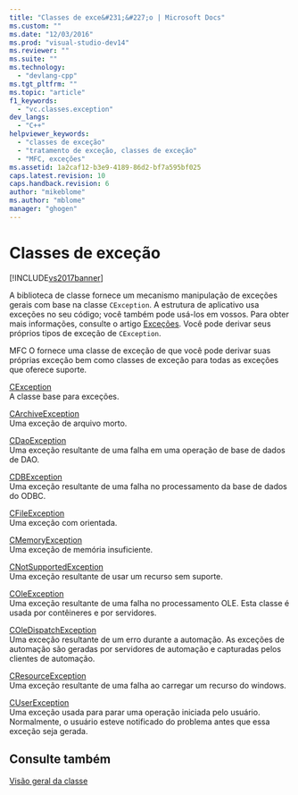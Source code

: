 ```yaml
---
title: "Classes de exce&#231;&#227;o | Microsoft Docs"
ms.custom: ""
ms.date: "12/03/2016"
ms.prod: "visual-studio-dev14"
ms.reviewer: ""
ms.suite: ""
ms.technology: 
  - "devlang-cpp"
ms.tgt_pltfrm: ""
ms.topic: "article"
f1_keywords: 
  - "vc.classes.exception"
dev_langs: 
  - "C++"
helpviewer_keywords: 
  - "classes de exceção"
  - "tratamento de exceção, classes de exceção"
  - "MFC, exceções"
ms.assetid: 1a2caf12-b3e9-4189-86d2-bf7a595bf025
caps.latest.revision: 10
caps.handback.revision: 6
author: "mikeblome"
ms.author: "mblome"
manager: "ghogen"
---
```

# Classes de exce&#231;&#227;o
[!INCLUDE[vs2017banner](../assembler/inline/includes/vs2017banner.md)]

A biblioteca de classe fornece um mecanismo manipulação de exceções gerais com base na classe `CException`.  A estrutura de aplicativo usa exceções no seu código; você também pode usá\-los em vossos.  Para obter mais informações, consulte o artigo [Exceções](../mfc/exception-handling-in-mfc.md).  Você pode derivar seus próprios tipos de exceção de `CException`.  
  
 MFC O fornece uma classe de exceção de que você pode derivar suas próprias exceção bem como classes de exceção para todas as exceções que oferece suporte.  
  
 [CException](../mfc/reference/cexception-class.md)  
 A classe base para exceções.  
  
 [CArchiveException](../mfc/reference/carchiveexception-class.md)  
 Uma exceção de arquivo morto.  
  
 [CDaoException](../mfc/reference/cdaoexception-class.md)  
 Uma exceção resultante de uma falha em uma operação de base de dados de DAO.  
  
 [CDBException](../mfc/reference/cdbexception-class.md)  
 Uma exceção resultante de uma falha no processamento da base de dados do ODBC.  
  
 [CFileException](../mfc/reference/cfileexception-class.md)  
 Uma exceção com orientada.  
  
 [CMemoryException](../mfc/reference/cmemoryexception-class.md)  
 Uma exceção de memória insuficiente.  
  
 [CNotSupportedException](../mfc/reference/cnotsupportedexception-class.md)  
 Uma exceção resultante de usar um recurso sem suporte.  
  
 [COleException](../mfc/reference/coleexception-class.md)  
 Uma exceção resultante de uma falha no processamento OLE.  Esta classe é usada por contêineres e por servidores.  
  
 [COleDispatchException](../Topic/COleDispatchException%20Class.md)  
 Uma exceção resultante de um erro durante a automação.  As exceções de automação são geradas por servidores de automação e capturadas pelos clientes de automação.  
  
 [CResourceException](../mfc/reference/cresourceexception-class.md)  
 Uma exceção resultante de uma falha ao carregar um recurso do windows.  
  
 [CUserException](../mfc/reference/cuserexception-class.md)  
 Uma exceção usada para parar uma operação iniciada pelo usuário.  Normalmente, o usuário esteve notificado do problema antes que essa exceção seja gerada.  
  
## Consulte também  
 [Visão geral da classe](../mfc/class-library-overview.md)